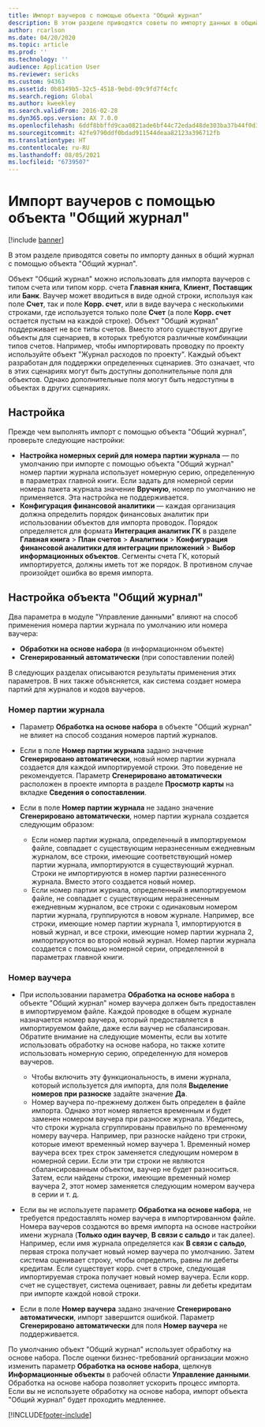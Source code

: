 ```yaml
---
title: Импорт ваучеров с помощью объекта "Общий журнал"
description: В этом разделе приводятся советы по импорту данных в общий журнал с помощью объекта "Общий журнал".
author: rcarlson
ms.date: 04/20/2020
ms.topic: article
ms.prod: ''
ms.technology: ''
audience: Application User
ms.reviewer: sericks
ms.custom: 94363
ms.assetid: 0b8149b5-32c5-4518-9ebd-09c9fd7f4cfc
ms.search.region: Global
ms.author: kweekley
ms.search.validFrom: 2016-02-28
ms.dyn365.ops.version: AX 7.0.0
ms.openlocfilehash: 6ddf8bbffd9caa0821ade6bf44c72edad48de303ba37b44f0d363340b3bcdb50
ms.sourcegitcommit: 42fe9790ddf0bdad911544deaa82123a396712fb
ms.translationtype: HT
ms.contentlocale: ru-RU
ms.lasthandoff: 08/05/2021
ms.locfileid: "6739507"
---
```

# <a name="importing-vouchers-by-using-the-general-journal-entity"></a>Импорт ваучеров с помощью объекта "Общий журнал"

[!include [banner](../includes/banner.md)]

В этом разделе приводятся советы по импорту данных в общий журнал с помощью объекта "Общий журнал".

Объект "Общий журнал" можно использовать для импорта ваучеров с типом счета или типом корр. счета **Главная книга**, **Клиент**, **Поставщик** или **Банк**. Ваучер может вводиться в виде одной строки, используя как поле **Счет**, так и поле **Корр. счет**, или в виде ваучера с несколькими строками, где используется только поле **Счет** (а поле **Корр. счет** остается пустым на каждой строке). Объект "Общий журнал" поддерживает не все типы счетов. Вместо этого существуют другие объекты для сценариев, в которых требуются различные комбинации типов счетов. Например, чтобы импортировать проводку по проекту используйте объект "Журнал расходов по проекту". Каждый объект разработан для поддержки определенных сценариев. Это означает, что в этих сценариях могут быть доступны дополнительные поля для объектов. Однако дополнительные поля могут быть недоступны в объектах в других сценариях.

## <a name="setup"></a>Настройка
Прежде чем выполнять импорт с помощью объекта "Общий журнал", проверьте следующие настройки:

- **Настройка номерных серий для номера партии журнала** — по умолчанию при импорте с помощью объекта "Общий журнал" номер партии журнала использует номерную серию, определенную в параметрах главной книги. Если задать для номерной серии номера пакета журнала значение **Вручную**, номер по умолчанию не применяется. Эта настройка не поддерживается.
- **Конфигурация финансовой аналитики** — каждая организация должна определить порядок финансовых аналитик при использовании объектов для импорта проводок. Порядок определяется для формата **Интеграция аналитик ГК** в разделе **Главная книга** &gt; **План счетов** &gt; **Аналитики** &gt; **Конфигурация финансовой аналитики для интеграции приложений** &gt; **Выбор информационных объектов**. Сегменты счета ГК, который импортируется, должны иметь тот же порядок. В противном случае произойдет ошибка во время импорта.

## <a name="general-journal-entity-setup"></a>Настройка объекта "Общий журнал"
Два параметра в модуле "Управление данными" влияют на способ применения номера партии журнала по умолчанию или номера ваучера:

- **Обработки на основе набора** (в информационном объекте)
- **Сгенерированный автоматически** (при сопоставлении полей)

В следующих разделах описываются результаты применения этих параметров. В них также объясняется, как система создает номера партий для журналов и кодов ваучеров.

### <a name="journal-batch-number"></a>Номер партии журнала

- Параметр **Обработка на основе набора** в объекте "Общий журнал" не влияет на способ создания номеров партий журналов.
- Если в поле **Номер партии журнала** задано значение **Сгенерировано автоматически**, новый номер партии журнала создается для каждой импортируемой строки. Это поведение не рекомендуется. Параметр **Сгенерировано автоматически** расположен в проекте импорта в разделе **Просмотр карты** на вкладке **Сведения о сопоставлении**.
- Если в поле **Номер партии журнала** не задано значение **Сгенерировано автоматически**, номер партии журнала создается следующим образом:

    - Если номер партии журнала, определенный в импортируемом файле, совпадает с существующим неразнесенным ежедневным журналом, все строки, имеющие соответствующий номер партии журнала, импортируются в существующий журнал. Строки не импортируются в номер партии разнесенного журнала. Вместо этого создается новый номер.
    - Если номер партии журнала, определенный в импортируемом файле, не совпадает с существующим неразнесенным ежедневным журналом, все строки с одинаковым номером партии журнала, группируются в новом журнале. Например, все строки, имеющие номер партии журнала 1, импортируются в новый журнал, и все строки, имеющие номер партии журнала 2, импортируются во второй новый журнал. Номер партии журнала создается с помощью номерной серии, определенной в параметрах главной книги.

### <a name="voucher-number"></a>Номер ваучера

- При использовании параметра **Обработка на основе набора** в объекте "Общий журнал" номер ваучера должен быть предоставлен в импортируемом файле. Каждой проводке в общем журнале назначается номер ваучера, который предоставляется в импортируемом файле, даже если ваучер не сбалансирован. Обратите внимание на следующие моменты, если вы хотите использовать обработку на основе набора, но также хотите использовать номерную серию, определенную для номеров ваучеров.

    - Чтобы включить эту функциональность, в имени журнала, который используется для импорта, для поля **Выделение номеров при разноске** задайте значение **Да**.
    - Номер ваучера по-прежнему должен быть определен в файле импорта. Однако этот номер является временным и будет заменен номером ваучера при разноске журнала. Убедитесь, что строки журнала сгруппированы правильно по временному номеру ваучера. Например, при разноске найдено три строки, которые имеют временный номер ваучера 1. Временный номер ваучера всех трех строк заменяется следующим номером в номерной серии. Если эти три строки не являются сбалансированным объектом, ваучер не будет разноситься. Затем, если найдены строки, имеющие временный номер ваучера 2, этот номер заменяется следующим номером ваучера в серии и т. д.

- Если вы не используете параметр **Обработка на основе набора**, не требуется предоставлять номер ваучера в импортированном файле. Номера ваучеров создаются во время импорта на основе настройки имени журнала (**Только один ваучер**, **В связи с сальдо** и так далее). Например, если имя журнала определяется как **В связи с сальдо**, первая строка получает новый номер ваучера по умолчанию. Затем система оценивает строку, чтобы определить, равны ли дебеты кредитам. Если существует корр. счет в строке, следующая импортируемая строка получает новый номер ваучера. Если корр. счет не существует, система оценивает, равны ли дебеты кредитам при импорте каждой новой строки.
- Если в поле **Номер ваучера** задано значение **Сгенерировано автоматически**, импорт завершится ошибкой. Параметр **Сгенерировано автоматически** для поля **Номер ваучера** не поддерживается.

По умолчанию объект "Общий журнал" использует обработку на основе набора. После оценки бизнес-требований организации можно изменить параметр **Обработка на основе набора**, щелкнув **Информационные объекты** в рабочей области **Управление данными**. Обработка на основе набора позволяет ускорить процесс импорта. Если вы не используете обработку на основе набора, импорт объекта "Общий журнал" будет проходить медленнее.


[!INCLUDE[footer-include](../../../includes/footer-banner.md)]